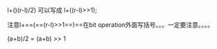 

l+()(r-l)/2) 可以写成 l+((r-l)>>1);

注意l+==(==(r-l)>>1==)==在bit operation外面写括号。。。一定要注意。。。。

(a+b)/2 = (a+b) >> 1

